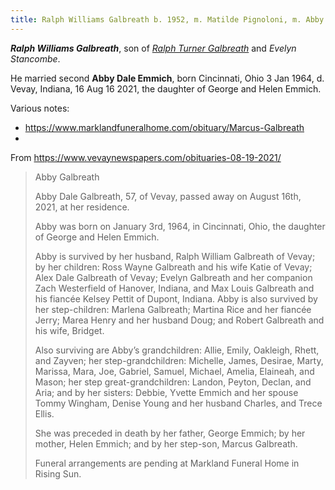 ```yaml
---
title: Ralph Williams Galbreath b. 1952, m. Matilde Pignoloni, m. Abby Dale Emmich
---
```

***Ralph Williams Galbreath***, son of *[Ralph Turner Galbreath](galbreath-ralph-turner-1911.md)* and *Evelyn Stancombe*.

He married second **Abby Dale Emmich**, born Cincinnati, Ohio 3 Jan 1964, d. Vevay, Indiana,  16 Aug 16 2021, the daughter of George and Helen Emmich.


Various notes:

* https://www.marklandfuneralhome.com/obituary/Marcus-Galbreath
* 

From https://www.vevaynewspapers.com/obituaries-08-19-2021/

> Abby Galbreath
> 
>  Abby Dale Galbreath, 57, of Vevay, passed away on August 16th, 2021, at her residence.
>
>  Abby was born on January 3rd, 1964, in Cincinnati, Ohio, the daughter of George and Helen Emmich.
>
>  Abby is survived by her husband, Ralph William Galbreath of Vevay; by her children: Ross Wayne Galbreath and his wife Katie of  Vevay; Alex Dale Galbreath of Vevay; Evelyn Galbreath and her companion Zach Westerfield of Hanover, Indiana, and Max Louis Galbreath and his fiancée Kelsey Pettit of Dupont, Indiana. Abby is also survived by her step-children: Marlena Galbreath; Martina Rice and her fiancée Jerry; Marea Henry and her husband Doug; and Robert Galbreath and his wife, Bridget.
>
> Also surviving are Abby’s grandchildren: Allie, Emily, Oakleigh, Rhett, and Zayven; her step-grandchildren: Michelle, James, Desirae, Marty, Marissa, Mara, Joe, Gabriel, Samuel, Michael, Amelia, Elaineah, and Mason; her step great-grandchildren: Landon, Peyton, Declan, and Aria; and by her sisters: Debbie, Yvette Emmich and her spouse Tommy Wingham, Denise Young and her husband Charles, and Trece Ellis.
>
>  She was preceded in death by her father, George Emmich; by her mother, Helen Emmich; and by her step-son, Marcus Galbreath.
>
>  Funeral arrangements are pending at Markland Funeral Home in Rising Sun.
